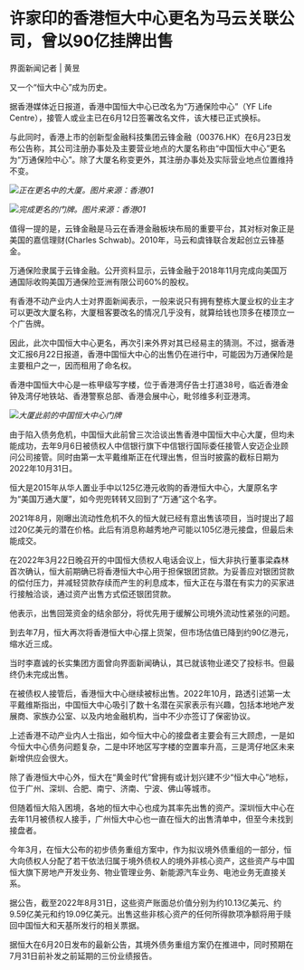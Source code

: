 

# 许家印的香港恒大中心更名为马云关联公司，曾以90亿挂牌出售

界面新闻记者 | 黄昱

又一个“恒大中心”成为历史。

据香港媒体近日报道，香港中国恒大中心已改名为“万通保险中心”（YF Life Centre），接管人或业主已在6月12日签署改名文件，该大楼已正式换标。

与此同时，香港上市的创新型金融科技集团云锋金融（00376.HK）在6月23日发布公告称，其公司注册办事处及主要营业地点的大厦名称由“中国恒大中心”更名为“万通保险中心”。除了大厦名称变更外，其注册办事处及实际营业地点位置维持不变。

![](https://inews.gtimg.com/om_bt/OffAROgovFNixUeU1lV2o7E51HRQ-V66050hJSLhDiQHkAA/1000)_正在更名中的大厦。图片来源：香港01_

![](https://inews.gtimg.com/om_bt/OMX8WEtanIMKpn3D4r0OW1aAeBn6c6tZxvU8AcI8EQrr0AA/1000)_完成更名的门牌。图片来源：香港01_

值得一提的是，云锋金融是马云在香港金融板块布局的重要平台，其对标对象正是美国的嘉信理财(Charles
Schwab)。2010年，马云和虞锋联合发起创立云锋基金。

万通保险隶属于云锋金融。公开资料显示，云锋金融于2018年11月完成向美国万通国际收购美国万通保险亚洲有限公司60%的股权。

有香港不动产业内人士对界面新闻表示，一般来说只有拥有整栋大厦业权的业主才可以更改大厦名称，大厦租客要改名的情况几乎没有，就算给钱也顶多在楼顶立一个广告牌。

因此，此次中国恒大中心更名，再次引来外界对其已经易主的猜测。不过，据香港文汇报6月22日报道，香港中国恒大中心的出售仍在进行中，可能因为万通保险是主要租户之一，因而租用了命名权。

香港中国恒大中心是一栋甲级写字楼，位于香港湾仔告士打道38号，临近香港金钟及湾仔地铁站、香港警察总部、香港会展中心，毗邻维多利亚港湾。

![](https://inews.gtimg.com/om_bt/O_7OqaND3HflKuEHiGVXky0ojysdB6oBBeEj8GuJo-od4AA/1000)_大厦此前的中国恒大中心门牌_

由于陷入债务危机，中国恒大此前曾三次洽谈出售香港中国恒大中心大厦，但均未能成功，去年9月6日被债权人中信银行旗下中信银行国际委任接管人安迈企业顾问公司接管。同时由第一太平戴维斯正在代理出售，但当时披露的截标日期为2022年10月31日。

恒大是2015年从华人置业手中以125亿港元收购的香港恒大中心，大厦原名字为“美国万通大厦”，如今兜兜转转又回到了“万通”这个名字。

2021年8月，刚曝出流动性危机不久的恒大就已经有意出售该项目，当时提出了超过20亿美元的潜在价格。此后有消息称越秀地产可能以105亿港元接盘，但最后未能成交。

在2022年3月22日晚召开的中国恒大债权人电话会议上，恒大非执行董事梁森林首次确认，恒大前期确已将香港恒大中心用于担保银团贷款。为妥善应对银团贷款的偿付压力，并减轻贷款存续而产生的利息成本，恒大正在与潜在有实力的买家进行接触洽谈，通过资产出售方式偿还银团贷款。

他表示，出售回笼资金的结余部分，将优先用于缓解公司境外流动性紧张的问题。

到去年7月，恒大再次将香港恒大中心摆上货架，但市场估值已降到约90亿港元，缩水近三成。

当时李嘉诚的长实集团方面曾向界面新闻确认，其已就该物业递交了投标书。但最终仍未完成出售。

在被债权人接管后，香港恒大中心继续被标出售。2022年10月，路透引述第一太平戴维斯指出，中国恒大中心吸引了数十名潜在买家表示有兴趣，包括本地地产发展商、家族办公室、以及内地金融机构，当中不少亦签订了保密协议。

上述香港不动产业内人士指出，如今恒大中心的接盘者主要会有三大顾虑，一是如今恒大中心债务问题复杂，二是中环地区写字楼的空置率升高，三是湾仔地区未来新增供应会很大。

除了香港恒大中心外，恒大在“黄金时代”曾拥有或计划兴建不少“恒大中心”地标，位于广州、深圳、合肥、南宁、济南、宁波、佛山等城市。

但随着恒大陷入困境，各地的恒大中心也成为其率先出售的资产。深圳恒大中心在去年11月被债权人接手，广州恒大中心也一直在恒大的出售清单中，但至今未找到接盘者。

今年3月，在恒大公布的初步债务重组方案中，作为拟议境外债重组的一部分，恒大向债权人分配了若干依法归属于境外债权人的境外非核心资产，这些资产与中国恒大旗下房地产开发业务、物业管理业务、新能源汽车业务、电池业务无直接关系。

据公告，截至2022年8月31日，这些资产账面总价值分别为约10.13亿美元、约9.59亿美元和约19.09亿美元。出售这些非核心资产的任何所得款项净额将用于赎回中国恒大和天基所发行的相关票据。

据恒大在6月20日发布的最新公告，其境外债务重组方案仍在推进中，同时预期在7月31日前补发之前延期的三份业绩报告。

